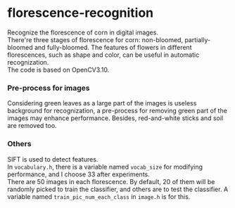 # florescence-recognition
Recognize the florescence of corn in digital images.  
There're three stages of florescence for corn: non-bloomed, partially-bloomed and fully-bloomed. The features of flowers in different florescences, such as shape and color, can be useful in automatic recognization.  
The code is based on OpenCV3.10.

### Pre-process for images
Considering green leaves as a large part of the images is useless background for recognization, a pre-process for removing green part of the images may enhance performance. Besides, red-and-white sticks and soil are removed too.

### Others
SIFT is used to detect features.  
In `vocabulary.h`, there is a variable named `vocab_size` for modifying performance, and I choose 33 after experiments.  
There are 50 images in each florescence. By default, 20 of them will be randomly picked to train the classifier, and others are to test the classifier. A variable named `train_pic_num_each_class` in `image.h` is for this.
